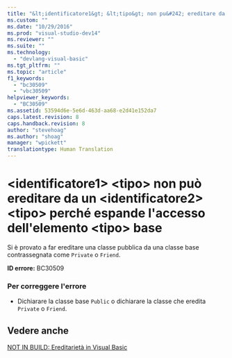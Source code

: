 ```yaml
---
title: "&lt;identificatore1&gt; &lt;tipo&gt; non pu&#242; ereditare da un &lt;identificatore2&gt; &lt;tipo&gt; perch&#233; espande l&#39;accesso dell&#39;elemento &lt;tipo&gt; base | Microsoft Docs"
ms.custom: ""
ms.date: "10/29/2016"
ms.prod: "visual-studio-dev14"
ms.reviewer: ""
ms.suite: ""
ms.technology: 
  - "devlang-visual-basic"
ms.tgt_pltfrm: ""
ms.topic: "article"
f1_keywords: 
  - "bc30509"
  - "vbc30509"
helpviewer_keywords: 
  - "BC30509"
ms.assetid: 53594d6e-5e6d-463d-aa68-e2d41e152da7
caps.latest.revision: 8
caps.handback.revision: 8
author: "stevehoag"
ms.author: "shoag"
manager: "wpickett"
translationtype: Human Translation
---
```

# &lt;identificatore1&gt; &lt;tipo&gt; non pu&#242; ereditare da un &lt;identificatore2&gt; &lt;tipo&gt; perch&#233; espande l&#39;accesso dell&#39;elemento &lt;tipo&gt; base
Si è provato a far ereditare una classe pubblica da una classe base contrassegnata come `Private` o `Friend`.  
  
 **ID errore:** BC30509  
  
### Per correggere l'errore  
  
-   Dichiarare la classe base `Public` o dichiarare la classe che eredita `Private` o `Friend`.  
  
## Vedere anche  
 [NOT IN BUILD: Ereditarietà in Visual Basic](http://msdn.microsoft.com/it-it/e5e6e240-ed31-4657-820c-079b7c79313c)